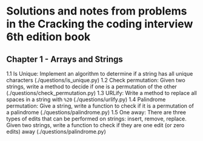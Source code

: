 # Solutions and notes from problems in the Cracking the coding interview 6th edition book

## Chapter 1 - Arrays and Strings

1.1 Is Unique: Implement an algorithm to determine if a string has all unique characters (./questions/is_unique.py)
1.2 Check permutation: Given two strings, write a method to decide if one is a permutation of the other (./questions/check_permutation.py)
1.3 URLify: Write a method to replace all spaces in a string with `%20` (./questions/urlify.py)
1.4 Palindrome permutation: Give a string, write a function to check if it is a permutation of a palindrome (./questions/palindrome.py)
1.5 One away: There are three types of edits that can be performed on strings: insert, remove, replace. Given two strings, write a function to check if they are one edit (or zero edits) away (./questions/palindrome.py)
